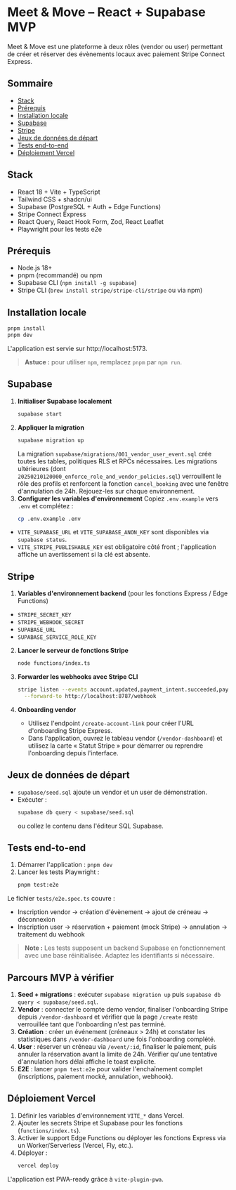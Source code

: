 # Meet & Move – React + Supabase MVP

Meet & Move est une plateforme à deux rôles (vendor ou user) permettant de créer et réserver des évènements locaux avec paiement Stripe Connect Express.

## Sommaire
- [Stack](#stack)
- [Prérequis](#prérequis)
- [Installation locale](#installation-locale)
- [Supabase](#supabase)
- [Stripe](#stripe)
- [Jeux de données de départ](#jeux-de-données-de-départ)
- [Tests end-to-end](#tests-end-to-end)
- [Déploiement Vercel](#déploiement-vercel)

## Stack
- React 18 + Vite + TypeScript
- Tailwind CSS + shadcn/ui
- Supabase (PostgreSQL + Auth + Edge Functions)
- Stripe Connect Express
- React Query, React Hook Form, Zod, React Leaflet
- Playwright pour les tests e2e

## Prérequis
- Node.js 18+
- pnpm (recommandé) ou npm
- Supabase CLI (`npm install -g supabase`)
- Stripe CLI (`brew install stripe/stripe-cli/stripe` ou via npm)

## Installation locale
```bash
pnpm install
pnpm dev
```
L'application est servie sur http://localhost:5173.

> **Astuce :** pour utiliser `npm`, remplacez `pnpm` par `npm run`.

## Supabase
1. **Initialiser Supabase localement**
   ```bash
   supabase start
   ```
2. **Appliquer la migration**
   ```bash
   supabase migration up
   ```
   La migration `supabase/migrations/001_vendor_user_event.sql` crée toutes les tables, politiques RLS et RPCs nécessaires.
   Les migrations ultérieures (dont `20250210120000_enforce_role_and_vendor_policies.sql`) verrouillent le rôle des profils et
   renforcent la fonction `cancel_booking` avec une fenêtre d'annulation de 24h. Rejouez-les sur chaque environnement.
3. **Configurer les variables d'environnement**
   Copiez `.env.example` vers `.env` et complétez :
   ```bash
   cp .env.example .env
   ```
  - `VITE_SUPABASE_URL` et `VITE_SUPABASE_ANON_KEY` sont disponibles via `supabase status`.
  - `VITE_STRIPE_PUBLISHABLE_KEY` est obligatoire côté front ; l'application affiche un avertissement si la clé est absente.

## Stripe
1. **Variables d'environnement backend** (pour les fonctions Express / Edge Functions)
  - `STRIPE_SECRET_KEY`
  - `STRIPE_WEBHOOK_SECRET`
  - `SUPABASE_URL`
  - `SUPABASE_SERVICE_ROLE_KEY`

2. **Lancer le serveur de fonctions Stripe**
   ```bash
   node functions/index.ts
   ```

3. **Forwarder les webhooks avec Stripe CLI**
   ```bash
   stripe listen --events account.updated,payment_intent.succeeded,payment_intent.payment_failed,charge.refunded \
     --forward-to http://localhost:8787/webhook
   ```

4. **Onboarding vendor**
   - Utilisez l'endpoint `/create-account-link` pour créer l'URL d'onboarding Stripe Express.
   - Dans l'application, ouvrez le tableau vendor (`/vendor-dashboard`) et utilisez la carte « Statut Stripe » pour démarrer ou
     reprendre l'onboarding depuis l'interface.

## Jeux de données de départ
- `supabase/seed.sql` ajoute un vendor et un user de démonstration.
- Exécuter :
  ```bash
  supabase db query < supabase/seed.sql
  ```
  ou collez le contenu dans l'éditeur SQL Supabase.

## Tests end-to-end
1. Démarrer l'application : `pnpm dev`
2. Lancer les tests Playwright :
   ```bash
   pnpm test:e2e
   ```

Le fichier `tests/e2e.spec.ts` couvre :
- Inscription vendor → création d'évènement → ajout de créneau → déconnexion
- Inscription user → réservation + paiement (mock Stripe) → annulation → traitement du webhook

> **Note :** Les tests supposent un backend Supabase en fonctionnement avec une base réinitialisée. Adaptez les identifiants si nécessaire.

## Parcours MVP à vérifier
1. **Seed + migrations** : exécuter `supabase migration up` puis `supabase db query < supabase/seed.sql`.
2. **Vendor** : connecter le compte demo vendor, finaliser l'onboarding Stripe depuis `/vendor-dashboard` et vérifier que la
   page `/create` reste verrouillée tant que l'onboarding n'est pas terminé.
3. **Création** : créer un événement (créneaux > 24h) et constater les statistiques dans `/vendor-dashboard` une fois
   l'onboarding complété.
4. **User** : réserver un créneau via `/event/:id`, finaliser le paiement, puis annuler la réservation avant la limite de 24h.
   Vérifier qu'une tentative d'annulation hors délai affiche le toast explicite.
5. **E2E** : lancer `pnpm test:e2e` pour valider l'enchaînement complet (inscriptions, paiement mocké, annulation, webhook).

## Déploiement Vercel
1. Définir les variables d'environnement `VITE_*` dans Vercel.
2. Ajouter les secrets Stripe et Supabase pour les fonctions (`functions/index.ts`).
3. Activer le support Edge Functions ou déployer les fonctions Express via un Worker/Serverless (Vercel, Fly, etc.).
4. Déployer :
   ```bash
   vercel deploy
   ```

L'application est PWA-ready grâce à `vite-plugin-pwa`.
